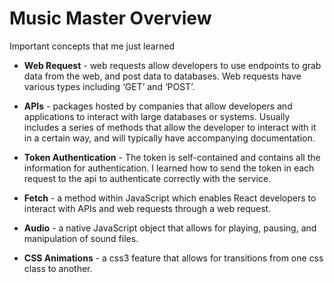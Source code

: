 # Music Master Overview

Important concepts that me just learned

* **Web Request** - web requests allow developers to use endpoints to grab data from the web, and post data to databases. Web requests have various types including ‘GET’ and ‘POST’.

* **APIs** - packages hosted by companies that allow developers and applications to interact with large databases or systems. Usually includes a series of methods that allow the developer to interact with it in a certain way, and will typically have accompanying documentation.

* **Token Authentication** - The token is self-contained and contains all the information for authentication. I learned how to send the token in each request to the api to authenticate correctly with the service.

* **Fetch** - a method within JavaScript which enables React developers to interact with APIs and web requests through a web request.

* **Audio** - a native JavaScript object that allows for playing, pausing, and manipulation of sound files.

* **CSS Animations** - a css3 feature that allows for transitions from one css class to another.